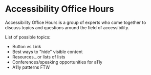 # Accessibility Office Hours
Accessibility Office Hours is a group of experts who come together to discuss topics and questions around the field of accessibility.

List of possible topics:
- Button vs Link
- Best ways to "hide" visible content
- Resources...or lists of lists
- Conferences/speaking opportunities for a11y
- A11y patterns FTW
